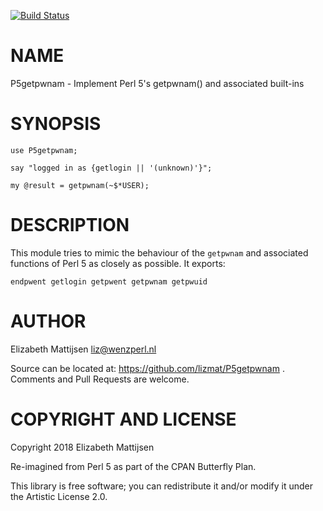 [![Build Status](https://travis-ci.org/lizmat/P5getpwnam.svg?branch=master)](https://travis-ci.org/lizmat/P5getpwnam)

NAME
====

P5getpwnam - Implement Perl 5's getpwnam() and associated built-ins

SYNOPSIS
========

    use P5getpwnam;

    say "logged in as {getlogin || '(unknown)'}";

    my @result = getpwnam(~$*USER);

DESCRIPTION
===========

This module tries to mimic the behaviour of the `getpwnam` and associated functions of Perl 5 as closely as possible. It exports:

    endpwent getlogin getpwent getpwnam getpwuid

AUTHOR
======

Elizabeth Mattijsen <liz@wenzperl.nl>

Source can be located at: https://github.com/lizmat/P5getpwnam . Comments and Pull Requests are welcome.

COPYRIGHT AND LICENSE
=====================

Copyright 2018 Elizabeth Mattijsen

Re-imagined from Perl 5 as part of the CPAN Butterfly Plan.

This library is free software; you can redistribute it and/or modify it under the Artistic License 2.0.

